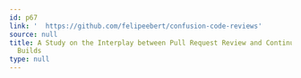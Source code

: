 ```yaml
---
id: p67
link: '  https://github.com/felipeebert/confusion-code-reviews'
source: null
title: A Study on the Interplay between Pull Request Review and Continuous Integration
  Builds
type: null
---
```

